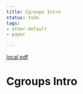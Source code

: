 ```yaml
---
title: Cgroups Intro
status: todo
tags:
- other-default
- paper

---
```


[local pdf](../../../pdfs/cgroups-intro.pdf)

# Cgroups Intro
